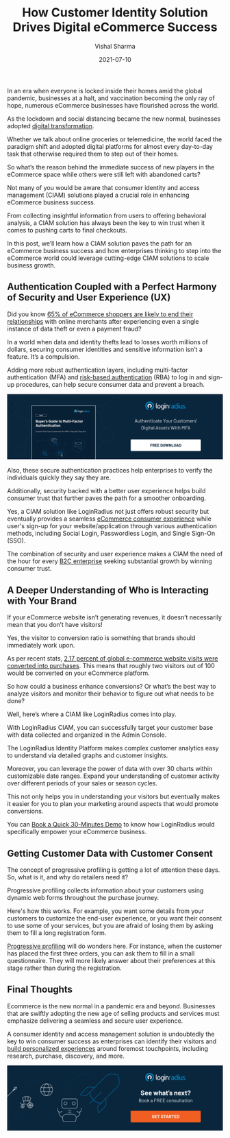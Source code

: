 ﻿---
title: "How Customer Identity Solution Drives Digital eCommerce Success"
date: "2021-07-10"
coverImage: "ecommerce-digital-identity-solutions.jpg"
tags: ["loginradius"]
featured: false 
author: "Vishal Sharma"
description: "Learn how a CIAM solution paves the path for an eCommerce business success and why enterprises thinking to step into the eCommerce world should leverage a cutting-edge CIAM solution."
metadescription: "A Consumer Identity and Access Management (CIAM) solution can do wonders for the eCommerce industry. Learn how eCommerce players can benefit from a CIAM."
metatitle: "How Customer Identity Solution Drives Digital eCommerce Success"
---

In an era when everyone is locked inside their homes amid the global pandemic, businesses at a halt, and vaccination becoming the only ray of hope, numerous eCommerce businesses have flourished across the world.

As the lockdown and social distancing became the new normal, businesses adopted [digital transformation](https://www.loginradius.com/blog/start-with-identity/what-is-digital-transformation/).

Whether we talk about online groceries or telemedicine, the world faced the paradigm shift and adopted digital platforms for almost every day-to-day task that otherwise required them to step out of their homes.

So what’s the reason behind the immediate success of new players in the eCommerce space while others were still left with abandoned carts?

Not many of you would be aware that consumer identity and access management (CIAM) solutions played a crucial role in enhancing eCommerce business success.

From collecting insightful information from users to offering behavioral analysis, a CIAM solution has always been the key to win trust when it comes to pushing carts to final checkouts.

In this post, we’ll learn how a CIAM solution paves the path for an eCommerce business success and how enterprises thinking to step into the eCommerce world could leverage cutting-edge CIAM solutions to scale business growth.

## Authentication Coupled with a Perfect Harmony of Security and User Experience (UX)

Did you know [65% of eCommerce shoppers are likely to end their relationships](https://www.pymnts.com/news/security-and-risk/2021/consumers-will-drop-a-merchant-over-a-single-data-breach/) with online merchants after experiencing even a single instance of data theft or even a payment fraud?

In a world when data and identity thefts lead to losses worth millions of dollars, securing consumer identities and sensitive information isn’t a feature. It’s a compulsion.

Adding more robust authentication layers, including multi-factor authentication (MFA) and [risk-based authentication](https://www.loginradius.com/blog/start-with-identity/risk-based-authentication/) (RBA) to log in and sign-up procedures, can help secure consumer data and prevent a breach.

[![Buyers-Guide-to-Multi-Factor-Authentication](Buyers-Guide-to-Multi-Factor-Authentication.png)](https://www.loginradius.com/resource/buyers-guide-to-multi-factor-authentication/)

Also, these secure authentication practices help enterprises to verify the individuals quickly they say they are.

Additionally, security backed with a better user experience helps build consumer trust that further paves the path for a smoother onboarding.

Yes, a CIAM solution like LoginRadius not just offers robust security but eventually provides a seamless [eCommerce consumer experience](https://www.loginradius.com/blog/fuel/improve-customer-experience-ecommerce/) while user's sign-up for your website/application through various authentication methods, including Social Login, Passwordless Login, and Single Sign-On (SSO).

The combination of security and user experience makes a CIAM the need of the hour for every [B2C enterprise](https://www.loginradius.com/b2c-identity/) seeking substantial growth by winning consumer trust.

## A Deeper Understanding of Who is Interacting with Your Brand

If your eCommerce website isn’t generating revenues, it doesn’t necessarily mean that you don’t have visitors!

Yes, the visitor to conversion ratio is something that brands should immediately work upon.

As per recent stats, [2.17 percent of global e-commerce website visits were converted into purchases](https://www.statista.com/statistics/439576/online-shopper-conversion-rate-worldwide/). This means that roughly two visitors out of 100 would be converted on your eCommerce platform.

So how could a business enhance conversions? Or what’s the best way to analyze visitors and monitor their behavior to figure out what needs to be done?

Well, here’s where a CIAM like LoginRadius comes into play.

With LoginRadius CIAM, you can successfully target your customer base with data collected and organized in the Admin Console.

The LoginRadius Identity Platform makes complex customer analytics easy to understand via detailed graphs and customer insights.

Moreover, you can leverage the power of data with over 30 charts within customizable date ranges. Expand your understanding of customer activity over different periods of your sales or season cycles.

This not only helps you in understanding your visitors but eventually makes it easier for you to plan your marketing around aspects that would promote conversions.

You can [Book a Quick 30-Minutes Demo](https://www.loginradius.com/live-demo2/) to know how LoginRadius would specifically empower your eCommerce business.

## Getting Customer Data with Customer Consent

The concept of progressive profiling is getting a lot of attention these days. So, what is it, and why do retailers need it?

Progressive profiling collects information about your customers using dynamic web forms throughout the purchase journey.

Here's how this works. For example, you want some details from your customers to customize the end-user experience, or you want their consent to use some of your services, but you are afraid of losing them by asking them to fill a long registration form.

[Progressive profiling](https://www.loginradius.com/progressive-profiling/) will do wonders here. For instance, when the customer has placed the first three orders, you can ask them to fill in a small questionnaire. They will more likely answer about their preferences at this stage rather than during the registration.

## Final Thoughts

Ecommerce is the new normal in a pandemic era and beyond. Businesses that are swiftly adopting the new age of selling products and services must emphasize delivering a seamless and secure user experience.

A consumer identity and access management solution is undoubtedly the key to win consumer success as enterprises can identify their visitors and [build personalized experiences](https://www.loginradius.com/customer-experience-solutions/) around foremost touchpoints, including research, purchase, discovery, and more.<p>
[![book-a-demo-Consultation](book-a-demo.png)](https://www.loginradius.com/book-a-demo/)
